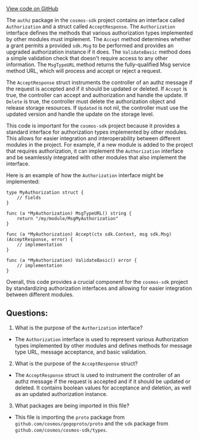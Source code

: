 [View code on GitHub](https://github.com/cosmos/cosmos-sdk/blob/main/x/authz/authorizations.go)

The `authz` package in the `cosmos-sdk` project contains an interface called `Authorization` and a struct called `AcceptResponse`. The `Authorization` interface defines the methods that various authorization types implemented by other modules must implement. The `Accept` method determines whether a grant permits a provided `sdk.Msg` to be performed and provides an upgraded authorization instance if it does. The `ValidateBasic` method does a simple validation check that doesn't require access to any other information. The `MsgTypeURL` method returns the fully-qualified Msg service method URL, which will process and accept or reject a request.

The `AcceptResponse` struct instruments the controller of an authz message if the request is accepted and if it should be updated or deleted. If `Accept` is true, the controller can accept and authorization and handle the update. If `Delete` is true, the controller must delete the authorization object and release storage resources. If `Updated` is not nil, the controller must use the updated version and handle the update on the storage level.

This code is important for the `cosmos-sdk` project because it provides a standard interface for authorization types implemented by other modules. This allows for easier integration and interoperability between different modules in the project. For example, if a new module is added to the project that requires authorization, it can implement the `Authorization` interface and be seamlessly integrated with other modules that also implement the interface. 

Here is an example of how the `Authorization` interface might be implemented:

```
type MyAuthorization struct {
    // fields
}

func (a *MyAuthorization) MsgTypeURL() string {
    return "/my/module/MsgMyAuthorization"
}

func (a *MyAuthorization) Accept(ctx sdk.Context, msg sdk.Msg) (AcceptResponse, error) {
    // implementation
}

func (a *MyAuthorization) ValidateBasic() error {
    // implementation
}
```

Overall, this code provides a crucial component for the `cosmos-sdk` project by standardizing authorization interfaces and allowing for easier integration between different modules.
## Questions: 
 1. What is the purpose of the `Authorization` interface?
- The `Authorization` interface is used to represent various Authorization types implemented by other modules and defines methods for message type URL, message acceptance, and basic validation.

2. What is the purpose of the `AcceptResponse` struct?
- The `AcceptResponse` struct is used to instrument the controller of an authz message if the request is accepted and if it should be updated or deleted. It contains boolean values for acceptance and deletion, as well as an updated authorization instance.

3. What packages are being imported in this file?
- This file is importing the `proto` package from `github.com/cosmos/gogoproto/proto` and the `sdk` package from `github.com/cosmos/cosmos-sdk/types`.
